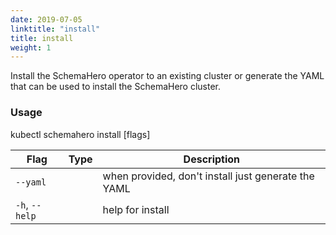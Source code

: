 ```yaml
---
date: 2019-07-05
linktitle: "install"
title: install
weight: 1
---
```


Install the SchemaHero operator to an existing cluster or generate the YAML that can be used to install the SchemaHero cluster.

### Usage
kubectl schemahero install [flags]

Flag | Type |	Description
-----|------|------------
`--yaml` | | when provided, don't install just generate the YAML
`-h`, `--help`	| |	help for install
